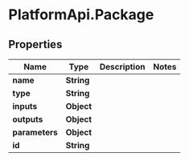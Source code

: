 # PlatformApi.Package

## Properties

| Name           | Type       | Description | Notes |
| -------------- | ---------- | ----------- | ----- |
| **name**       | **String** |             |
| **type**       | **String** |             |
| **inputs**     | **Object** |             |
| **outputs**    | **Object** |             |
| **parameters** | **Object** |             |
| **id**         | **String** |             |
